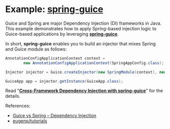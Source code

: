 Example: [spring-guice](https://github.com/spring-projects/spring-guice)
===

Guice and Spring are major Dependency Injection (DI) frameworks in Java. This example demonstrates how to apply Spring-based injection logic to Guice-based applications by leveraging [**spring-guice**](https://github.com/spring-projects/spring-guice).

In short, **spring-guice** enables you to build an injector that mixes Spring and Guice module as follows:

```java
AnnotationConfigApplicationContext context = 
        new AnnotationConfigApplicationContext(SpringAppConfig.class);

Injector injector = Guice.createInjector(new SpringModule(context), new GuiceModule());

GuiceApp app = injector.getInstance(GuiceApp.class);
```

Read "[**Cross-Framework Dependency Injection with spring-guice**](https://takuti.me/note/spring-guice/)" for the details.

References:

- [Guice vs Spring – Dependency Injection](https://www.baeldung.com/guice-spring-dependency-injection)
- [eugenp/tutorials](https://github.com/eugenp/tutorials)
